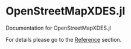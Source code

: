 # OpenStreetMapXDES.jl

Documentation for OpenStreetMapXDES.jl

For details please go to the [Reference](https://pszufe.github.io/OpenStreetMapXDES.jl/latest/reference/) section.

